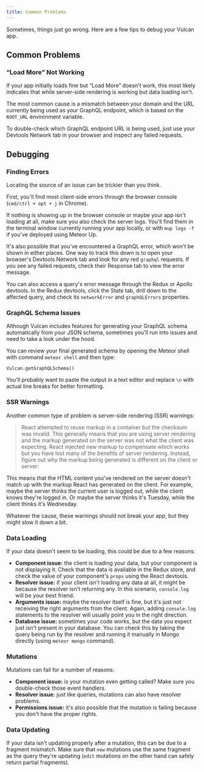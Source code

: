 ```yaml
---
title: Common Problems
---
```


Sometimes, things just go wrong. Here are a few tips to debug your Vulcan app.

## Common Problems

### “Load More” Not Working

If your app initially loads fine but “Load More” doesn't work, this most likely indicates that while server-side rendering is working but data loading isn't.

The most common cause is a mismatch between your domain and the URL currently being used as your GraphQL endpoint, which is based on the `ROOT_URL` environment variable.

To double-check which GraphQL endpoint URL is being used, just use your Devtools Network tab in your browser and inspect any failed requests.

## Debugging

### Finding Errors

Locating the source of an issue can be trickier than you think.

First, you'll find most client-side errors through the browser console (`cmd/ctrl + opt + j` in Chrome).

If nothing is showing up in the browser console or maybe your app isn't loading at all, make sure you also check the server logs. You'll find them in the terminal window currently running your app locally, or with `mup logs -f` if you've deployed using Meteor Up.

It's also possible that you've encountered a GraphQL error, which won't be shown in either places. One way to track this down is to open your browser's Devtools Network tab and look for any red `graphql` requests. If you see any failed requests, check their Response tab to view the error message.

You can also access a query's error message through the Redux or Apollo devtools. In the Redux devtools, click the State tab, drill down to the affected query, and check its `networkError` and `graphQLErrors` properties.

### GraphQL Schema Issues

Although Vulcan includes features for generating your GraphQL schema automatically from your JSON schema, sometimes you'll run into issues and need to take a look under the hood.

You can review your final generated schema by opening the Meteor shell with command `meteor shell` and then type:

```
Vulcan.getGraphQLSchema()
```

You'll probably want to paste the output in a text editor and replace `\n` with actual line breaks for better formatting.

### SSR Warnings

Another common type of problem is server-side rendering (SSR) warnings:

> React attempted to reuse markup in a container but the checksum was invalid. This generally means that you are using server rendering and the markup generated on the server was not what the client was expecting. React injected new markup to compensate which works but you have lost many of the benefits of server rendering. Instead, figure out why the markup being generated is different on the client or server:

This means that the HTML content you've rendered on the server doesn't match up with the markup React has generated on the client. For example, maybe the server thinks the current user is logged out, while the client knows they're logged in. Or maybe the server thinks it's Tuesday, while the client thinks it's Wednesday.

Whatever the cause, these warnings should not break your app, but they might slow it down a bit.

### Data Loading

If your data doesn't seem to be loading, this could be due to a few reasons:

* **Component issue:** the client is loading your data, but your component is not displaying it. Check that the data is available in the Redux store, and check the value of your component's `props` using the React devtools.
* **Resolver issue:** if your client isn't loading any data at all, it might be because the resolver isn't returning any. In this scenario, `console.log` will be your best friend.
* **Arguments issue:** maybe the resolver itself is fine, but it's just not receiving the right arguments from the client. Again, adding `console.log` statements to the resolver will usually point you in the right direction.
* **Database issue:** sometimes your code works, but the data you expect just isn't present in your database. You can check this by taking the query being run by the resolver and running it manually in Mongo directly (using `meteor mongo` command).

### Mutations

Mutations can fail for a number of reasons:

* **Component issue:** is your mutation even getting called? Make sure you double-check those event handlers.
* **Resolver issue:** just like queries, mutations can also have resolver problems.
* **Permissions issue:** it's also possible that the mutation is failing because you don't have the proper rights.

### Data Updating

If your data isn't updating properly after a mutation, this can be due to a fragment mismatch. Make sure that `new` mutations use the same fragment as the query they're updating (`edit` mutations on the other hand can safely return partial fragments).

